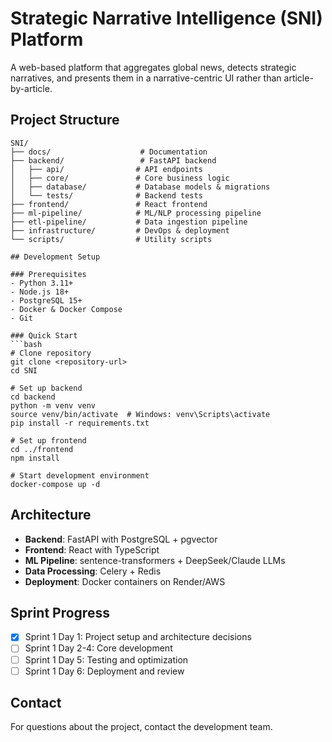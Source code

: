 # Strategic Narrative Intelligence (SNI) Platform

A web-based platform that aggregates global news, detects strategic narratives, and presents them in a narrative-centric UI rather than article-by-article.

## Project Structure

```
SNI/
├── docs/                    # Documentation
├── backend/                 # FastAPI backend
│   ├── api/                # API endpoints
│   ├── core/               # Core business logic
│   ├── database/           # Database models & migrations
│   └── tests/              # Backend tests
├── frontend/               # React frontend
├── ml-pipeline/            # ML/NLP processing pipeline
├── etl-pipeline/           # Data ingestion pipeline
├── infrastructure/         # DevOps & deployment
└── scripts/                # Utility scripts

## Development Setup

### Prerequisites
- Python 3.11+
- Node.js 18+
- PostgreSQL 15+
- Docker & Docker Compose
- Git

### Quick Start
```bash
# Clone repository
git clone <repository-url>
cd SNI

# Set up backend
cd backend
python -m venv venv
source venv/bin/activate  # Windows: venv\Scripts\activate
pip install -r requirements.txt

# Set up frontend
cd ../frontend
npm install

# Start development environment
docker-compose up -d
```

## Architecture

- **Backend**: FastAPI with PostgreSQL + pgvector
- **Frontend**: React with TypeScript
- **ML Pipeline**: sentence-transformers + DeepSeek/Claude LLMs
- **Data Processing**: Celery + Redis
- **Deployment**: Docker containers on Render/AWS

## Sprint Progress

- [x] Sprint 1 Day 1: Project setup and architecture decisions
- [ ] Sprint 1 Day 2-4: Core development
- [ ] Sprint 1 Day 5: Testing and optimization
- [ ] Sprint 1 Day 6: Deployment and review

## Contact

For questions about the project, contact the development team.